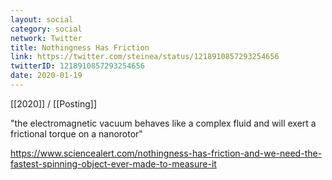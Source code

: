 ```yaml
---
layout: social
category: social
network: Twitter
title: Nothingness Has Friction
link: https://twitter.com/steinea/status/1218910857293254656
twitterID: 1218910857293254656
date: 2020-01-19
---
```


[[2020]] / [[Posting]]

"the electromagnetic vacuum behaves like a complex fluid and will exert a frictional torque on a nanorotor"

<https://www.sciencealert.com/nothingness-has-friction-and-we-need-the-fastest-spinning-object-ever-made-to-measure-it>
